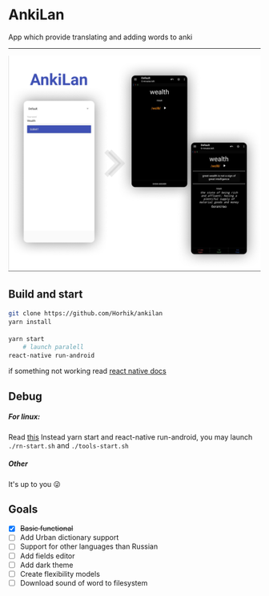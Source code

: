 # AnkiLan
App which provide translating and adding words to anki

- - -
 ![screenshot](./readme-files/screenshot1.png)
 
## Build and start
```bash
git clone https://github.com/Horhik/ankilan
yarn install

yarn start
	# launch paralell
react-native run-android

```
if something not working read [react native docs](https://reactnative.dev/docs/getting-started)

## Debug
##### For linux:
Read [this](https://gist.github.com/Horhik/28c40259a79fabdd358822cede105c09#file-rn-redux-devtools-md)
Instead yarn start and react-native run-android, you may launch `./rn-start.sh` and `./tools-start.sh`
##### Other
It's up to you 😜

## Goals
- [x] ~~Basic functional~~
- [ ] Add Urban dictionary support
- [ ] Support for other languages than Russian
- [ ] Add fields editor
- [ ] Add dark theme
- [ ] Create flexibility models
- [ ] Download sound of word to filesystem
